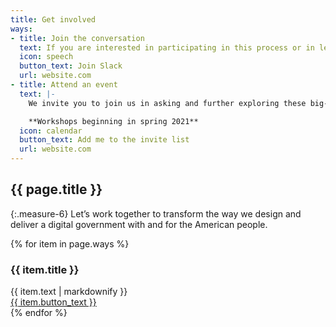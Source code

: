 ```yaml
---
title: Get involved
ways:
- title: Join the conversation
  text: If you are interested in participating in this process or in learning more about the design system,  you can join us in our public Slack channel (#uswds-public), for our monthly calls, and in the other digital.gov communities of practice. 
  icon: speech
  button_text: Join Slack
  url: website.com
- title: Attend an event
  text: |- 
    We invite you to join us in asking and further exploring these big-picture questions by joining our community and attending our events. 

    **Workshops beginning in spring 2021**
  icon: calendar
  button_text: Add me to the invite list
  url: website.com
---
```


<div class="grid-row">
<div class="grid-col-12" markdown="1">

## {{ page.title }}

<div class="usa-prose" markdown="1">

{:.measure-6}
Let’s work together to transform the way we design and deliver a digital government with and for the American people.
</div>
</div>
</div>

<div class="grid-row tablet:margin-x-neg-205 blueprint-involvements">
  {% for item in page.ways %}
    <div class="grid-col-12 tablet:grid-col-6 tablet:padding-x-205 blueprint-involvements__item">
      <div>
        <img class="blueprint-involvements__img" src="{{ site.baseurl }}/img/blueprint/{{ item.icon }}.svg" alt="" role="presentation">
        <h3 class="blueprint-involvements__heading">{{ item.title }}</h3>
        <div class="blueprint-involvements__body usa-prose">
          {{ item.text | markdownify }}
        </div>
      </div>
      <a href="#" class="usa-button usa-button--blueprint blueprint-involvements__button">{{ item.button_text }}</a>
    </div>
  {% endfor %}
</div>

